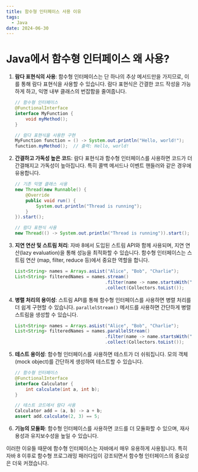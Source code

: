 ```yaml
---
title: 함수형 인터페이스 사용 이유
tags:
  - Java
date: 2024-06-30
---
```

# Java에서 함수형 인터페이스 왜 사용?

1. **람다 표현식의 사용**: 함수형 인터페이스는 단 하나의 추상 메서드만을 가지므로, 이를 통해 람다 표현식을 사용할 수 있습니다. 람다 표현식은 간결한 코드 작성을 가능하게 하고, 익명 내부 클래스의 번잡함을 줄여줍니다.
   
   ```java
   // 함수형 인터페이스
   @FunctionalInterface
   interface MyFunction {
       void myMethod();
   }

   // 람다 표현식을 사용한 구현
   MyFunction function = () -> System.out.println("Hello, world!");
   function.myMethod();  // 출력: Hello, world!
   ```

2. **간결하고 가독성 높은 코드**: 람다 표현식과 함수형 인터페이스를 사용하면 코드가 더 간결해지고 가독성이 높아집니다. 특히 콜백 메서드나 이벤트 핸들러와 같은 경우에 유용합니다.

   ```java
   // 기존 익명 클래스 사용
   new Thread(new Runnable() {
       @Override
       public void run() {
           System.out.println("Thread is running");
       }
   }).start();
   
   // 람다 표현식 사용
   new Thread(() -> System.out.println("Thread is running")).start();
   ```

3. **지연 연산 및 스트림 처리**: 자바 8에서 도입된 스트림 API와 함께 사용되며, 지연 연산(lazy evaluation)을 통해 성능을 최적화할 수 있습니다. 함수형 인터페이스는 스트림 연산 (map, filter, reduce 등)에서 중요한 역할을 합니다.

   ```java
   List<String> names = Arrays.asList("Alice", "Bob", "Charlie");
   List<String> filteredNames = names.stream()
                                     .filter(name -> name.startsWith("A"))
                                     .collect(Collectors.toList());
   ```

4. **병렬 처리의 용이성**: 스트림 API를 통해 함수형 인터페이스를 사용하면 병렬 처리를 더 쉽게 구현할 수 있습니다. `parallelStream()` 메서드를 사용하면 간단하게 병렬 스트림을 생성할 수 있습니다.

   ```java
   List<String> names = Arrays.asList("Alice", "Bob", "Charlie");
   List<String> filteredNames = names.parallelStream()
                                     .filter(name -> name.startsWith("A"))
                                     .collect(Collectors.toList());
   ```

5. **테스트 용이성**: 함수형 인터페이스를 사용하면 테스트가 더 쉬워집니다. 모의 객체(mock object)를 간단하게 생성하여 테스트할 수 있습니다.

   ```java
   // 함수형 인터페이스
   @FunctionalInterface
   interface Calculator {
       int calculate(int a, int b);
   }

   // 테스트 코드에서 람다 사용
   Calculator add = (a, b) -> a + b;
   assert add.calculate(2, 3) == 5;
   ```

6. **기능의 모듈화**: 함수형 인터페이스를 사용하면 코드를 더 모듈화할 수 있으며, 재사용성과 유지보수성을 높일 수 있습니다. 

이러한 이유들 때문에 함수형 인터페이스는 자바에서 매우 유용하게 사용됩니다. 특히 자바 8 이후로 함수형 프로그래밍 패러다임이 강조되면서 함수형 인터페이스의 중요성은 더욱 커졌습니다.